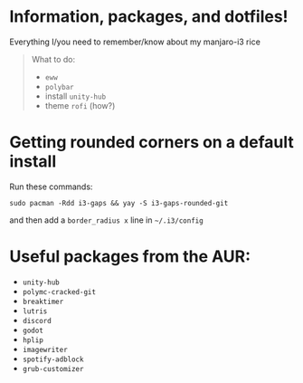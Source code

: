 # Information, packages, and dotfiles!
Everything I/you need to remember/know about my manjaro-i3 rice

> What to do:
> - `eww`
> - `polybar`
> - install `unity-hub`
> - theme `rofi` (how?)

# Getting rounded corners on a default install
Run these commands:

```
sudo pacman -Rdd i3-gaps && yay -S i3-gaps-rounded-git
```

and then add a `border_radius x` line in `~/.i3/config`

# Useful packages from the AUR:
- `unity-hub`
- `polymc-cracked-git`
- `breaktimer`
- `lutris`
- `discord`
- `godot`
- `hplip`
- `imagewriter`
- `spotify-adblock`
- `grub-customizer`
